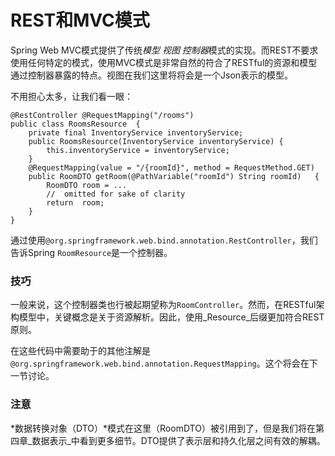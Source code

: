 # REST和MVC模式

Spring Web MVC模式提供了传统*模型 视图 控制器*模式的实现。而REST不要求使用任何特定的模式，使用MVC模式是非常自然的符合了RESTful的资源和模型通过控制器暴露的特点。视图在我们这里将将会是一个Json表示的模型。

不用担心太多，让我们看一眼：
```
@RestController @RequestMapping("/rooms") 
public class RoomsResource	{
	private final InventoryService inventoryService;
	public RoomsResource(InventoryService inventoryService)	{				
		this.inventoryService = inventoryService;		
	}
	@RequestMapping(value = "/{roomId}", method = RequestMethod.GET)		
	public RoomDTO getRoom(@PathVariable("roomId") String roomId)	{				
		RoomDTO room = ...				
		//	omitted	for	sake of clarity				
		return	room;		
	} 
}
```

通过使用`@org.springframework.web.bind.annotation.RestController`，我们告诉Spring `RoomResource`是一个控制器。

### 技巧

一般来说，这个控制器类也行被起期望称为`RoomController`。然而，在RESTful架构模型中，关键概念是关于资源解析。因此，使用_Resource_后缀更加符合REST原则。

在这些代码中需要助于的其他注解是
`@org.springframework.web.bind.annotation.RequestMapping`。这个将会在下一节讨论。

### 注意
*数据转换对象（DTO）*模式在这里（RoomDTO）被引用到了，但是我们将在第四章_数据表示_中看到更多细节。DTO提供了表示层和持久化层之间有效的解耦。